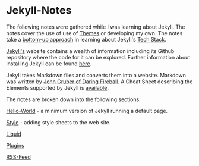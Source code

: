 # Jekyll-Notes

The following notes were gathered while I was learning about Jekyll. The notes cover the use of use of [Themes](https://jekyllrb.com/docs/themes/) or developing my own. The notes take a [bottom-up approach](https://en.wikipedia.org/wiki/Top-down_and_bottom-up_design) in learning about Jekyll's [Tech Stack](https://heap.io/topics/what-is-a-tech-stack).

[Jekyll's](https://jekyllrb.com/) website contains a wealth of information including its Github repository where the code for it can be explored. Further information about installing Jekyll can be found [here](https://cloudcannon.com/community/learn/jekyll-tutorial/).

Jekyll takes Markdown files and converts them into a website. Markdown was written by [John Gruber of Daring Fireball](https://daringfireball.net/projects/markdown/).  A Cheat Sheet describing the Elements supported by Jekyll is [available](https://www.markdownguide.org/tools/jekyll/).

The notes are broken down into the following sections:

[Hello-World](https://github.com/dtinblack/Jekyll-Notes/tree/main/Hello-World) - a minimum version of Jekyll running a default page.  

[Style](https://github.com/dtinblack/Jekyll-Notes/tree/main/Style) - adding style sheets to the web site.

[Liquid](https://github.com/dtinblack/Jekyll-Notes/tree/main/Liquid)

[Plugins](https://github.com/dtinblack/Jekyll-Notes/tree/main/Plugins)

[RSS-Feed](https://github.com/dtinblack/Jekyll-Notes/tree/main/RSS-Feed)
